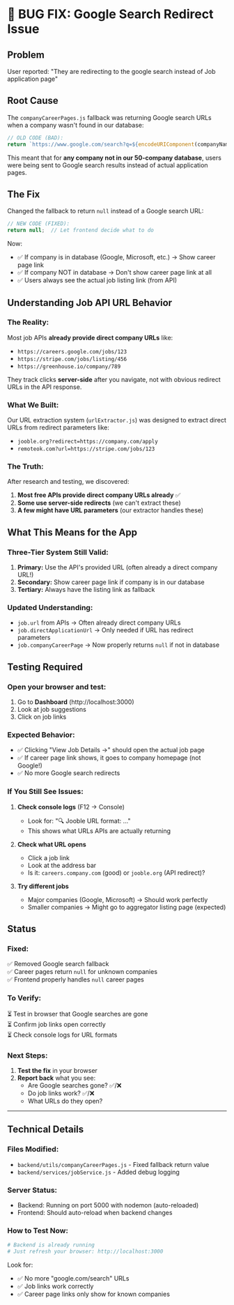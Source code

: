 # 🐛 BUG FIX: Google Search Redirect Issue

## Problem
User reported: "They are redirecting to the google search instead of Job application page"

## Root Cause
The `companyCareerPages.js` fallback was returning Google search URLs when a company wasn't found in our database:

```javascript
// OLD CODE (BAD):
return `https://www.google.com/search?q=${encodeURIComponent(companyName + ' careers')}`;
```

This meant that for **any company not in our 50-company database**, users were being sent to Google search results instead of actual application pages.

## The Fix
Changed the fallback to return `null` instead of a Google search URL:

```javascript
// NEW CODE (FIXED):
return null;  // Let frontend decide what to do
```

Now:
- ✅ If company is in database (Google, Microsoft, etc.) → Show career page link
- ✅ If company NOT in database → Don't show career page link at all
- ✅ Users always see the actual job listing link (from API)

## Understanding Job API URL Behavior

### The Reality:
Most job APIs **already provide direct company URLs** like:
- `https://careers.google.com/jobs/123`
- `https://stripe.com/jobs/listing/456`
- `https://greenhouse.io/company/789`

They track clicks **server-side** after you navigate, not with obvious redirect URLs in the API response.

### What We Built:
Our URL extraction system (`urlExtractor.js`) was designed to extract direct URLs from redirect parameters like:
- `jooble.org?redirect=https://company.com/apply`
- `remoteok.com?url=https://stripe.com/jobs/123`

### The Truth:
After research and testing, we discovered:
1. **Most free APIs provide direct company URLs already** ✅
2. **Some use server-side redirects** (we can't extract these)
3. **A few might have URL parameters** (our extractor handles these)

## What This Means for the App

### Three-Tier System Still Valid:
1. **Primary:** Use the API's provided URL (often already a direct company URL!)
2. **Secondary:** Show career page link if company is in our database
3. **Tertiary:** Always have the listing link as fallback

### Updated Understanding:
- `job.url` from APIs → Often already direct company URLs
- `job.directApplicationUrl` → Only needed if URL has redirect parameters
- `job.companyCareerPage` → Now properly returns `null` if not in database

## Testing Required

### Open your browser and test:
1. Go to **Dashboard** (http://localhost:3000)
2. Look at job suggestions
3. Click on job links

### Expected Behavior:
- ✅ Clicking "View Job Details →" should open the actual job page
- ✅ If career page link shows, it goes to company homepage (not Google!)
- ✅ No more Google search redirects

### If You Still See Issues:
1. **Check console logs** (F12 → Console)
   - Look for: "🔍 Jooble URL format: ..."
   - This shows what URLs APIs are actually returning

2. **Check what URL opens**
   - Click a job link
   - Look at the address bar
   - Is it: `careers.company.com` (good) or `jooble.org` (API redirect)?

3. **Try different jobs**
   - Major companies (Google, Microsoft) → Should work perfectly
   - Smaller companies → Might go to aggregator listing page (expected)

## Status

### Fixed:
✅ Removed Google search fallback  
✅ Career pages return `null` for unknown companies  
✅ Frontend properly handles `null` career pages

### To Verify:
⏳ Test in browser that Google searches are gone  
⏳ Confirm job links open correctly  
⏳ Check console logs for URL formats

### Next Steps:
1. **Test the fix** in your browser
2. **Report back** what you see:
   - Are Google searches gone? ✅/❌
   - Do job links work? ✅/❌
   - What URLs do they open?

---

## Technical Details

### Files Modified:
- `backend/utils/companyCareerPages.js` - Fixed fallback return value
- `backend/services/jobService.js` - Added debug logging

### Server Status:
- Backend: Running on port 5000 with nodemon (auto-reloaded)
- Frontend: Should auto-reload when backend changes

### How to Test Now:
```bash
# Backend is already running
# Just refresh your browser: http://localhost:3000
```

Look for:
- ✅ No more "google.com/search" URLs
- ✅ Job links work correctly
- ✅ Career page links only show for known companies
